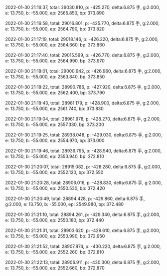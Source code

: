 2022-01-30 21:16:37, total: 29030.810, p: -425.270, delta:6.875 手, g:2.000, e: 13.750, b: -55.000, ep: 2565.850, bp: 373.890

2022-01-30 21:16:58, total: 29016.801, p: -425.770, delta:6.875 手, g:2.000, e: 13.750, b: -55.000, ep: 2564.790, bp: 373.820

2022-01-30 21:17:19, total: 29018.146, p: -426.220, delta:6.875 手, g:2.000, e: 13.750, b: -55.000, ep: 2564.660, bp: 373.860

2022-01-30 21:17:40, total: 29015.599, p: -426.770, delta:6.875 手, g:2.000, e: 13.750, b: -55.000, ep: 2564.990, bp: 373.970

2022-01-30 21:18:01, total: 29000.642, p: -426.960, delta:6.875 手, g:2.000, e: 13.750, b: -55.000, ep: 2563.840, bp: 373.850

2022-01-30 21:18:22, total: 28990.786, p: -427.920, delta:6.875 手, g:2.000, e: 13.750, b: -55.000, ep: 2562.400, bp: 373.790

2022-01-30 21:18:43, total: 28981.179, p: -428.900, delta:6.875 手, g:2.000, e: 13.750, b: -55.000, ep: 2561.740, bp: 373.830

2022-01-30 21:19:04, total: 28961.978, p: -428.270, delta:6.875 手, g:2.000, e: 13.750, b: -55.000, ep: 2557.330, bp: 373.200

2022-01-30 21:19:25, total: 28938.048, p: -429.030, delta:6.875 手, g:2.000, e: 13.750, b: -55.000, ep: 2554.970, bp: 373.000

2022-01-30 21:19:46, total: 28936.795, p: -428.540, delta:6.875 手, g:2.000, e: 13.750, b: -55.000, ep: 2553.940, bp: 372.810

2022-01-30 21:20:07, total: 28915.082, p: -428.280, delta:6.875 手, g:2.000, e: 13.750, b: -55.000, ep: 2552.120, bp: 372.550

2022-01-30 21:20:28, total: 28906.016, p: -428.830, delta:6.875 手, g:2.000, e: 13.750, b: -55.000, ep: 2550.530, bp: 372.420

2022-01-30 21:20:49, total: 28894.428, p: -429.860, delta:6.875 手, g:2.000, e: 13.750, b: -55.000, ep: 2549.980, bp: 372.480

2022-01-30 21:21:10, total: 28894.261, p: -429.340, delta:6.875 手, g:2.000, e: 13.750, b: -55.000, ep: 2550.180, bp: 372.440

2022-01-30 21:21:31, total: 28903.620, p: -429.610, delta:6.875 手, g:2.000, e: 13.750, b: -55.000, ep: 2553.990, bp: 372.950

2022-01-30 21:21:52, total: 28907.874, p: -430.220, delta:6.875 手, g:2.000, e: 13.750, b: -55.000, ep: 2552.260, bp: 372.810

2022-01-30 21:22:13, total: 28906.911, p: -430.300, delta:6.875 手, g:2.000, e: 13.750, b: -55.000, ep: 2552.660, bp: 372.870